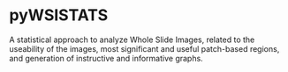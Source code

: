 # pyWSISTATS
A statistical approach to analyze Whole Slide Images, related to the useability of the images, most significant and useful patch-based regions, and generation of instructive and informative graphs.
